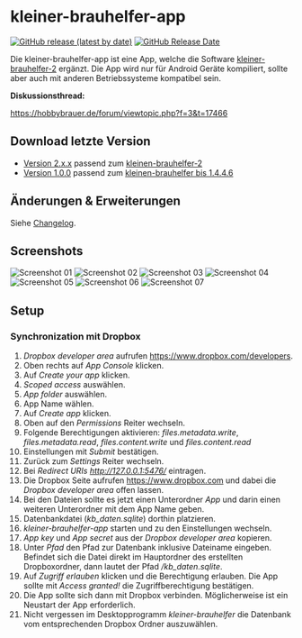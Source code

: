# kleiner-brauhelfer-app
[![GitHub release (latest by date)](https://img.shields.io/github/v/release/kleiner-brauhelfer/kleiner-brauhelfer-app)](https://github.com/kleiner-brauhelfer/kleiner-brauhelfer-app/releases/latest/)
[![GitHub Release Date](https://img.shields.io/github/release-date/kleiner-brauhelfer/kleiner-brauhelfer-app)](https://github.com/kleiner-brauhelfer/kleiner-brauhelfer-app/releases/latest/)

Die kleiner-brauhelfer-app ist eine App, welche die Software [kleiner-brauhelfer-2](https://github.com/kleiner-brauhelfer/kleiner-brauhelfer-2) ergänzt. Die App wird nur für Android Geräte kompiliert, sollte aber auch mit anderen Betriebssysteme kompatibel sein.

**Diskussionsthread:**

https://hobbybrauer.de/forum/viewtopic.php?f=3&t=17466

## Download letzte Version
- [Version 2.x.x](https://github.com/kleiner-brauhelfer/kleiner-brauhelfer-app/releases/latest) passend zum [kleinen-brauhelfer-2](https://github.com/kleiner-brauhelfer/kleiner-brauhelfer-2)
- [Version 1.0.0](https://github.com/kleiner-brauhelfer/kleiner-brauhelfer-app/releases/tag/v1.0.0) passend zum [kleinen-brauhelfer bis 1.4.4.6](https://github.com/Gremmel/kleiner-brauhelfer)

## Änderungen & Erweiterungen
Siehe [Changelog](CHANGELOG.md).

## Screenshots
![Screenshot 01](doc/Screenshot_01.png)
![Screenshot 02](doc/Screenshot_02.png)
![Screenshot 03](doc/Screenshot_03.png)
![Screenshot 04](doc/Screenshot_04.png)
![Screenshot 05](doc/Screenshot_05.png)
![Screenshot 06](doc/Screenshot_06.png)
![Screenshot 07](doc/Screenshot_07.png)

## Setup
### Synchronization mit Dropbox
1. *Dropbox developer area* aufrufen https://www.dropbox.com/developers.
2. Oben rechts auf *App Console* klicken.
3. Auf *Create your app* klicken.
4. *Scoped access* auswählen.
5. *App folder* auswählen.
6. App Name wählen.
7. Auf *Create app* klicken.
8. Oben auf den *Permissions* Reiter wechseln.
9. Folgende Berechtigungen aktivieren: *files.metadata.write*, *files.metadata.read*, *files.content.write* und *files.content.read*
10. Einstellungen mit *Submit* bestätigen.
11. Zurück zum *Settings* Reiter wechseln.
12. Bei *Redirect URIs* *http://127.0.0.1:5476/* eintragen.
13. Die Dropbox Seite aufrufen https://www.dropbox.com und dabei die *Dropbox developer area* offen lassen.
14. Bei den Dateien sollte es jetzt einen Unterordner *App* und darin einen weiteren Unterordner mit dem App Name geben.
15. Datenbankdatei (*kb_daten.sqlite*) dorthin platzieren.
16. *kleiner-brauhelfer-app* starten und zu den Einstellungen wechseln.
17. *App key* und *App secret* aus der *Dropbox developer area* kopieren.
18. Unter *Pfad* den Pfad zur Datenbank inklusive Dateiname eingeben. Befindet sich die Datei direkt im Hauptordner des erstellten Dropboxordner, dann lautet der Pfad */kb_daten.sqlite*.
19. Auf *Zugriff erlauben* klicken und die Berechtigung erlauben. Die App sollte mit *Access granted!* die Zugriffberechtigung bestätigen.
20. Die App sollte sich dann mit Dropbox verbinden. Möglicherweise ist ein Neustart der App erforderlich.
21. Nicht vergessen im Desktopprogramm *kleiner-brauhelfer* die Datenbank vom entsprechenden Dropbox Ordner auszuwählen.
